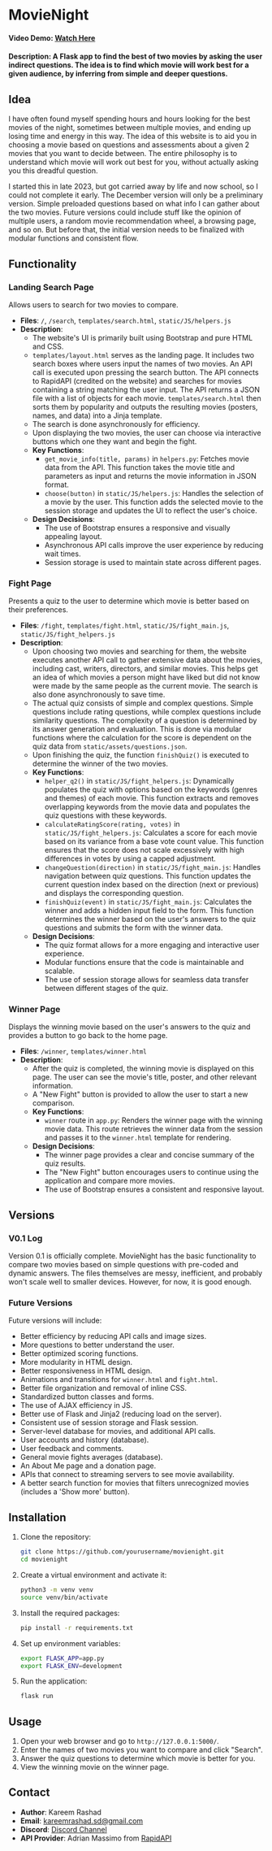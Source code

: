 # MovieNight

#### Video Demo: [Watch Here](https://youtu.be/RSV2H2RpJKY)
#### Description: A Flask app to find the best of two movies by asking the user indirect questions. The idea is to find which movie will work best for a given audience, by inferring from simple and deeper questions.

## Idea
I have often found myself spending hours and hours looking for the best movies of the night, sometimes between multiple movies, and ending up losing time and energy in this way. The idea of this website is to aid you in choosing a movie based on questions and assessments about a given 2 movies that you want to decide between. The entire philosophy is to understand which movie will work out best for you, without actually asking you this dreadful question.

I started this in late 2023, but got carried away by life and now school, so I could not complete it early. The December version will only be a preliminary version. Simple preloaded questions based on what info I can gather about the two movies. Future versions could include stuff like the opinion of multiple users, a random movie recommendation wheel, a browsing page, and so on. But before that, the initial version needs to be finalized with modular functions and consistent flow.

## Functionality

### Landing Search Page
Allows users to search for two movies to compare.
- **Files**: `/`, `/search`, `templates/search.html`, `static/JS/helpers.js`
- **Description**: 
  - The website's UI is primarily built using Bootstrap and pure HTML and CSS.
  - `templates/layout.html` serves as the landing page. It includes two search boxes where users input the names of two movies. An API call is executed upon pressing the search button. The API connects to RapidAPI (credited on the website) and searches for movies containing a string matching the user input. The API returns a JSON file with a list of objects for each movie. `templates/search.html` then sorts them by popularity and outputs the resulting movies (posters, names, and data) into a Jinja template.
  - The search is done asynchronously for efficiency.
  - Upon displaying the two movies, the user can choose via interactive buttons which one they want and begin the fight.
  - **Key Functions**:
    - `get_movie_info(title, params)` in `helpers.py`: Fetches movie data from the API. This function takes the movie title and parameters as input and returns the movie information in JSON format.
    - `choose(button)` in `static/JS/helpers.js`: Handles the selection of a movie by the user. This function adds the selected movie to the session storage and updates the UI to reflect the user's choice.
  - **Design Decisions**:
    - The use of Bootstrap ensures a responsive and visually appealing layout.
    - Asynchronous API calls improve the user experience by reducing wait times.
    - Session storage is used to maintain state across different pages.

### Fight Page
Presents a quiz to the user to determine which movie is better based on their preferences.
- **Files**: `/fight`, `templates/fight.html`, `static/JS/fight_main.js`, `static/JS/fight_helpers.js`
- **Description**: 
  - Upon choosing two movies and searching for them, the website executes another API call to gather extensive data about the movies, including cast, writers, directors, and similar movies. This helps get an idea of which movies a person might have liked but did not know were made by the same people as the current movie. The search is also done asynchronously to save time.
  - The actual quiz consists of simple and complex questions. Simple questions include rating questions, while complex questions include similarity questions. The complexity of a question is determined by its answer generation and evaluation. This is done via modular functions where the calculation for the score is dependent on the quiz data from `static/assets/questions.json`.
  - Upon finishing the quiz, the function `finishQuiz()` is executed to determine the winner of the two movies.
  - **Key Functions**:
    - `helper_q2()` in `static/JS/fight_helpers.js`: Dynamically populates the quiz with options based on the keywords (genres and themes) of each movie. This function extracts and removes overlapping keywords from the movie data and populates the quiz questions with these keywords.
    - `calculateRatingScore(rating, votes)` in `static/JS/fight_helpers.js`: Calculates a score for each movie based on its variance from a base vote count value. This function ensures that the score does not scale excessively with high differences in votes by using a capped adjustment.
    - `changeQuestion(direction)` in `static/JS/fight_main.js`: Handles navigation between quiz questions. This function updates the current question index based on the direction (next or previous) and displays the corresponding question.
    - `finishQuiz(event)` in `static/JS/fight_main.js`: Calculates the winner and adds a hidden input field to the form. This function determines the winner based on the user's answers to the quiz questions and submits the form with the winner data.
  - **Design Decisions**:
    - The quiz format allows for a more engaging and interactive user experience.
    - Modular functions ensure that the code is maintainable and scalable.
    - The use of session storage allows for seamless data transfer between different stages of the quiz.

### Winner Page
Displays the winning movie based on the user's answers to the quiz and provides a button to go back to the home page.
- **Files**: `/winner`, `templates/winner.html`
- **Description**: 
  - After the quiz is completed, the winning movie is displayed on this page. The user can see the movie's title, poster, and other relevant information.
  - A "New Fight" button is provided to allow the user to start a new comparison.
  - **Key Functions**:
    - `winner` route in `app.py`: Renders the winner page with the winning movie data. This route retrieves the winner data from the session and passes it to the `winner.html` template for rendering.
  - **Design Decisions**:
    - The winner page provides a clear and concise summary of the quiz results.
    - The "New Fight" button encourages users to continue using the application and compare more movies.
    - The use of Bootstrap ensures a consistent and responsive layout.

## Versions

### V0.1 Log
Version 0.1 is officially complete. MovieNight has the basic functionality to compare two movies based on simple questions with pre-coded and dynamic answers. The files themselves are messy, inefficient, and probably won't scale well to smaller devices. However, for now, it is good enough.

### Future Versions
Future versions will include:
- Better efficiency by reducing API calls and image sizes.
- More questions to better understand the user.
- Better optimized scoring functions.
- More modularity in HTML design.
- Better responsiveness in HTML design.
- Animations and transitions for `winner.html` and `fight.html`.
- Better file organization and removal of inline CSS.
- Standardized button classes and forms.
- The use of AJAX efficiency in JS.
- Better use of Flask and Jinja2 (reducing load on the server).
- Consistent use of session storage and Flask session.
- Server-level database for movies, and additional API calls.
- User accounts and history (database).
- User feedback and comments.
- General movie fights averages (database).
- An About Me page and a donation page.
- APIs that connect to streaming servers to see movie availability.
- A better search function for movies that filters unrecognized movies (includes a 'Show more' button).

## Installation

1. Clone the repository:
    ```sh
    git clone https://github.com/yourusername/movienight.git
    cd movienight
    ```

2. Create a virtual environment and activate it:
    ```sh
    python3 -m venv venv
    source venv/bin/activate
    ```

3. Install the required packages:
    ```sh
    pip install -r requirements.txt
    ```

4. Set up environment variables:
    ```sh
    export FLASK_APP=app.py
    export FLASK_ENV=development
    ```

5. Run the application:
    ```sh
    flask run
    ```

## Usage

1. Open your web browser and go to `http://127.0.0.1:5000/`.
2. Enter the names of two movies you want to compare and click "Search".
3. Answer the quiz questions to determine which movie is better for you.
4. View the winning movie on the winner page.

## Contact

- **Author**: Kareem Rashad
- **Email**: [kareemrashad.sd@gmail.com](mailto:kareemrashad.sd@gmail.com)
- **Discord**: [Discord Channel](https://discord.com/channels/711320935365345281)
- **API Provider**: Adrian Massimo from [RapidAPI](https://rapidapi.com/SAdrian/api/moviesdatabase/)
